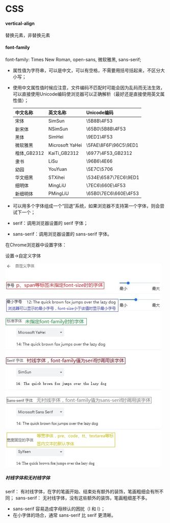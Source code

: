 # CSS

#### vertical-align


替换元素，非替换元素



#### font-family

font-family: Times New Roman, open-sans, 微软雅黑, sans-serif;

* 属性值为字符串，可以是中文，可以有空格，不需要用括号括起来，不区分大小写；
* 使用中文属性值时候应注意，文件编码不匹配时可能会因为乱码而无法生效，可以直接使用Unicode编码使浏览器可以正确解析（最好还是直接使用英文属性值）；

    |中文名称|英文名称|Unicode编码|
    |:---|:---|:---|
    |宋体|SimSun|\5B8B\4F53|
    |新宋体|NSimSun|\65B0\5B8B\4F53|
    |黑体|SimHei|\9ED1\4F53|
    |微软雅黑|Microsoft YaHei|\5FAE\8F6F\96C5\9ED1|
    |楷体_GB2312|KaiTi_GB2312|\6977\4F53_GB2312|
    |隶书|LiSu|\96B6\4E66|
    |幼园|YouYuan|\5E7C\5706|
    |华文细黑|STXihei|\534E\6587\7EC6\9ED1|
    |细明体|MingLiU|\7EC6\660E\4F53|
    |新细明体|PMingLiU|\65B0\7EC6\660E\4F53|

* 可以用多个字体组成一个“回退”系统，如果浏览器不支持第一个字体，则会尝试下一个；
* serif：调用浏览器设置的 serif 字体；
* sans-serif：调用浏览器设置的 sans-serif 字体。


在Chrome浏览器中设置字体：

设置->自定义字体

![Chrome浏览器中自定义字体](../../images/fe_css_font_family.jpg)

##### 衬线字体和无衬线字体

serif： 有衬线字体，在字的笔画开始、结束处有额外的装饰，笔画粗细会有所不同；
sans-serif： 无衬线字体，没有这些额外的装饰，笔画粗细差不多。

* sans-serif 容易造成字母辨认的困扰（I 和 l）；
* 在小字体的场合，通常 sans-serif 比 serif 更清晰。
